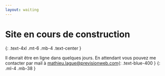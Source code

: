 ```yaml
---
layout: waiting
---
```

# Site en cours de construction
{: .text-4xl .mt-6 .mb-4 .text-center }

Il devrait être en ligne dans quelques jours.
En attendant vous pouvez me contacter par mail à [mathieu.lague@previsionweb.com](mailto:mathieu.lague@previsionweb.com){: .text-blue-400 }
{: .ml-4 .mb-38 }
